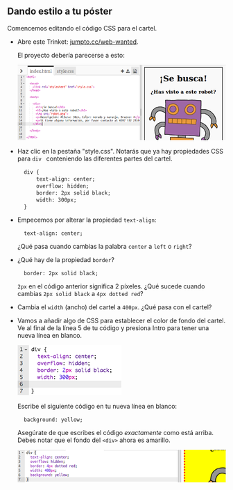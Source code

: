 ## Dando estilo a tu póster

Comencemos editando el código CSS para el cartel.

+ Abre este Trinket: <a target="_blank" href="http://jumpto.cc/web-wanted">jumpto.cc/web-wanted</a>.
    
    El proyecto debería parecerse a esto:
    
    ![captura de pantalla](images/wanted-starter.png)

+ Haz clic en la pestaña "style.css". Notarás que ya hay propiedades CSS para `div ` conteniendo las diferentes partes del cartel.
    
        div {
            text-align: center;
            overflow: hidden;
            border: 2px solid black;
            width: 300px;
        }   
        

+ Empecemos por alterar la propiedad `text-align`:
    
        text-align: center;
        
    
    ¿Qué pasa cuando cambias la palabra `center` a `left` o `right`?

+ ¿Qué hay de la propiedad `border`?
    
        border: 2px solid black;
        
    
    `2px` en el código anterior significa 2 píxeles. ¿Qué sucede cuando cambias `2px solid black` a `4px dotted red`?

+ Cambia el `width` (ancho) del cartel a `400px`. ¿Qué pasa con el cartel?

+ Vamos a añadir algo de CSS para establecer el color de fondo del cartel. Ve al final de la línea 5 de tu código y presiona Intro para tener una nueva línea en blanco.
    
    ![captura de pantalla](images/wanted-newline.png)
    
    Escribe el siguiente código en tu nueva línea en blanco:
    
        background: yellow;
        
    
    Asegúrate de que escribes el código *exactamente* como está arriba. Debes notar que el fondo del `<div>` ahora es amarillo.
    
    ![captura de pantalla](images/wanted-background.png)